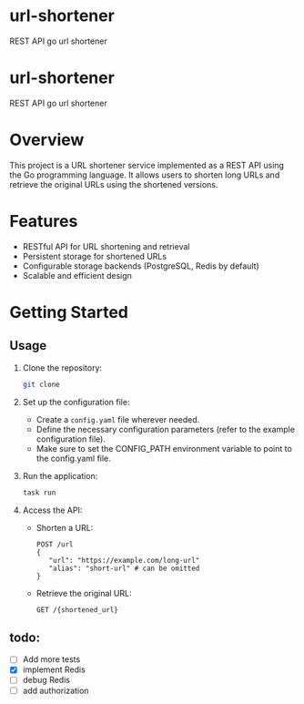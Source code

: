 # url-shortener
REST API go url shortener

# url-shortener
REST API go url shortener

# Overview
This project is a URL shortener service implemented as a REST API using the Go programming language. It allows users to shorten long URLs and retrieve the original URLs using the shortened versions.

# Features
- RESTful API for URL shortening and retrieval
- Persistent storage for shortened URLs
- Configurable storage backends (PostgreSQL, Redis by default)
- Scalable and efficient design

# Getting Started

## Usage
1. Clone the repository:
   ```bash
   git clone
   ```
2. Set up the configuration file:
   - Create a `config.yaml` file wherever needed.
   - Define the necessary configuration parameters (refer to the example configuration file).
   - Make sure to set the CONFIG_PATH environment variable to point to the config.yaml file.

3. Run the application:
   ```bash
   task run
   ```
4. Access the API:
    - Shorten a URL:
      ```
      POST /url
      {
         "url": "https://example.com/long-url"
         "alias": "short-url" # can be omitted
      }
      ```
    - Retrieve the original URL:
      ```
      GET /{shortened_url}
      ```

## todo:
- [ ] Add more tests
- [X] implement Redis
- [ ] debug Redis
- [ ] add authorization
